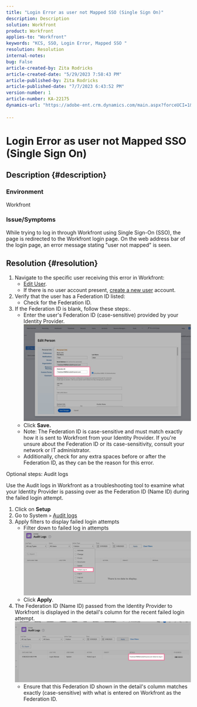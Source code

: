 ```yaml
---
title: "Login Error as user not Mapped SSO (Single Sign On)"
description: Description
solution: Workfront
product: Workfront
applies-to: "Workfront"
keywords: "KCS, SSO, Login Error, Mapped SSO "
resolution: Resolution
internal-notes: 
bug: False
article-created-by: Zita Rodricks
article-created-date: "5/29/2023 7:58:43 PM"
article-published-by: Zita Rodricks
article-published-date: "7/7/2023 6:43:52 PM"
version-number: 1
article-number: KA-22175
dynamics-url: "https://adobe-ent.crm.dynamics.com/main.aspx?forceUCI=1&pagetype=entityrecord&etn=knowledgearticle&id=12f30130-5bfe-ed11-8f6e-6045bd006704"

---
```

# Login Error as user not Mapped SSO (Single Sign On)

## Description {#description}


### Environment
Workfront
### Issue/Symptoms

While trying to log in through Workfront using Single Sign-On (SSO), the page is redirected to the Workfront login page. On the web address bar of the login page, an error message stating "user not mapped" is seen.


## Resolution {#resolution}


1. Navigate to the specific user receiving this error in Workfront:
    - [Edit User](https://experienceleague.adobe.com/docs/workfront/using/administration-and-setup/add-users/create-manage-users/edit-a-users-profile.html?lang=en).
    - If there is no user account present, [create a new user](https://experienceleague.adobe.com/docs/workfront/using/administration-and-setup/add-users/create-manage-users/add-users.html?lang=en) account.
2. Verify that the user has a Federation ID listed:
    - Check for the Federation ID.
3. If the Federation ID is blank, follow these steps:.
    - Enter the user's Federation ID (case-sensitive) provided by your Identity Provider.![](assets/60d91e83-e81c-ee11-8f6e-6045bd006268.png)
    - Click <b>Save.</b>
    - Note: The Federation ID is case-sensitive and must match exactly how it is sent to Workfront from your Identity Provider. If you're unsure about the Federation ID or its case-sensitivity, consult your network or IT administrator.
    - Additionally, check for any extra spaces before or after the Federation ID, as they can be the reason for this error.




Optional steps: Audit logs

Use the Audit logs in Workfront as a troubleshooting tool to examine what your Identity Provider is passing over as the Federation ID (Name ID) during the failed login attempt.

1. Click on <b>Setup</b>
2. Go to System `>`  [Audit logs](https://experienceleague.adobe.com/docs/workfront/using/administration-and-setup/add-users/create-manage-users/audit-logs.html?lang=en)
3. Apply filters to display failed login attempts
    - Filter down to failed log in attempts ![](assets/536bf45b-e81c-ee11-8f6e-6045bd006268.png)
    - Click <b>Apply</b>.
4. The Federation ID (Name ID) passed from the Identity Provider to Workfront is displayed in the detail's column for the recent failed login attempt.![](assets/d6dec0af-e81c-ee11-8f6e-6045bd006268.png)
    - Ensure that this Federation ID shown in the detail's column matches exactly (case-sensitive) with what is entered on Workfront as the Federation ID.

